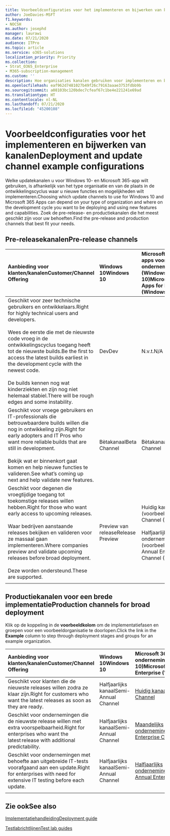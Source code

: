 ```yaml
---
title: Voorbeeldconfiguraties voor het implementeren en bijwerken van kanalen
author: JoeDavies-MSFT
f1.keywords:
- NOCSH
ms.author: josephd
manager: laurawi
ms.date: 07/21/2020
audience: ITPro
ms.topic: article
ms.service: o365-solutions
localization_priority: Priority
ms.collection:
- Strat_O365_Enterprise
- M365-subscription-management
ms.custom: ''
description: Hoe organisaties kanalen gebruiken voor implementeren en bijwerken.
ms.openlocfilehash: eaf962d7481027b49f26c79163aaae3753fdbb9b
ms.sourcegitcommit: a08103bc120bdec7cfeaf67c1be4e221241e69ad
ms.translationtype: HT
ms.contentlocale: nl-NL
ms.lasthandoff: 07/21/2020
ms.locfileid: "45200108"
---
```

# <a name="deployment-and-update-channel-example-configurations"></a><span data-ttu-id="f6507-103">Voorbeeldconfiguraties voor het implementeren en bijwerken van kanalen</span><span class="sxs-lookup"><span data-stu-id="f6507-103">Deployment and update channel example configurations</span></span>

<span data-ttu-id="f6507-104">Welke updatekanalen u voor Windows 10- en Microsoft 365-app wilt gebruiken, is afhankelijk van het type organisatie en van de plaats in de ontwikkelingscyclus waar u nieuwe functies en mogelijkheden wilt implementeren.</span><span class="sxs-lookup"><span data-stu-id="f6507-104">Choosing which update channels to use for Windows 10 and Microsoft 365 Apps can depend on your type of organization and where on the development cycle you want to be deploying and using new features and capabilities.</span></span> <span data-ttu-id="f6507-105">Zoek de pre-release- en productiekanalen die het meest geschikt zijn voor uw behoeften.</span><span class="sxs-lookup"><span data-stu-id="f6507-105">Find the pre-release and production channels that best fit your needs.</span></span>

## <a name="pre-release-channels"></a><span data-ttu-id="f6507-106">Pre-releasekanalen</span><span class="sxs-lookup"><span data-stu-id="f6507-106">Pre-release channels</span></span>

| <span data-ttu-id="f6507-107">Aanbieding voor klanten/kanalen</span><span class="sxs-lookup"><span data-stu-id="f6507-107">Customer/Channel Offering</span></span> | <span data-ttu-id="f6507-108">Windows 10</span><span class="sxs-lookup"><span data-stu-id="f6507-108">Windows 10</span></span> | <span data-ttu-id="f6507-109">Microsoft 365-apps voor ondernemingen (Windows 10)</span><span class="sxs-lookup"><span data-stu-id="f6507-109">Microsoft 365 Apps for Enterprise (Windows 10)</span></span> |
|:-------|:-------|:-----|
| <span data-ttu-id="f6507-110">Geschikt voor zeer technische gebruikers en ontwikkelaars.</span><span class="sxs-lookup"><span data-stu-id="f6507-110">Right for highly technical users and developers.</span></span> <br><br> <span data-ttu-id="f6507-111">Wees de eerste die met de nieuwste code vroeg in de ontwikkelingscyclus toegang heeft tot de nieuwste builds.</span><span class="sxs-lookup"><span data-stu-id="f6507-111">Be the first to access the latest builds earliest in the development cycle with the newest code.</span></span> <br><br> <span data-ttu-id="f6507-112">De builds kennen nog wat kinderziekten en zijn nog niet helemaal stabiel.</span><span class="sxs-lookup"><span data-stu-id="f6507-112">There will be rough edges and some instability.</span></span> | <span data-ttu-id="f6507-113">Dev</span><span class="sxs-lookup"><span data-stu-id="f6507-113">Dev</span></span> | <span data-ttu-id="f6507-114">N.v.t.</span><span class="sxs-lookup"><span data-stu-id="f6507-114">N/A</span></span> |
| <span data-ttu-id="f6507-115">Geschikt voor vroege gebruikers en IT-professionals die betrouwbaardere builds willen die nog in ontwikkeling zijn.</span><span class="sxs-lookup"><span data-stu-id="f6507-115">Right for early adopters and IT Pros who want more reliable builds that are still in development.</span></span> <br><br> <span data-ttu-id="f6507-116">Bekijk wat er binnenkort gaat komen en help nieuwe functies te valideren.</span><span class="sxs-lookup"><span data-stu-id="f6507-116">See what’s coming up next and help validate new features.</span></span> | <span data-ttu-id="f6507-117">Bètakanaal</span><span class="sxs-lookup"><span data-stu-id="f6507-117">Beta Channel</span></span> | <span data-ttu-id="f6507-118">Bètakanaal</span><span class="sxs-lookup"><span data-stu-id="f6507-118">Beta Channel</span></span> |
| <span data-ttu-id="f6507-119">Geschikt voor degenen die vroegtijdige toegang tot toekomstige releases willen hebben.</span><span class="sxs-lookup"><span data-stu-id="f6507-119">Right for those who want early access to upcoming releases.</span></span> <br><br> <span data-ttu-id="f6507-120">Waar bedrijven aanstaande releases bekijken en valideren voor ze massaal gaan implementeren.</span><span class="sxs-lookup"><span data-stu-id="f6507-120">Where companies preview and validate upcoming releases before broad deployment.</span></span> <br><br> <span data-ttu-id="f6507-121">Deze worden ondersteund.</span><span class="sxs-lookup"><span data-stu-id="f6507-121">These are supported.</span></span> <br>  | <span data-ttu-id="f6507-122">Preview van release</span><span class="sxs-lookup"><span data-stu-id="f6507-122">Release Preview</span></span> | <span data-ttu-id="f6507-123">Huidig kanaal (voorbeeld)</span><span class="sxs-lookup"><span data-stu-id="f6507-123">Current Channel (Preview)</span></span> <br><br> <span data-ttu-id="f6507-124">Halfjaarlijks ondernemingskanaal (voorbeeld)</span><span class="sxs-lookup"><span data-stu-id="f6507-124">Semi-Annual Enterprise Channel (Preview)</span></span>|
||||

## <a name="production-channels-for-broad-deployment"></a><span data-ttu-id="f6507-125">Productiekanalen voor een brede implementatie</span><span class="sxs-lookup"><span data-stu-id="f6507-125">Production channels for broad deployment</span></span>

<span data-ttu-id="f6507-126">Klik op de koppeling in de **voorbeeldkolom** om de implementatiefasen en groepen voor een voorbeeldorganisatie te doorlopen.</span><span class="sxs-lookup"><span data-stu-id="f6507-126">Click the link in the **Example** column to step through deployment stages and groups for an example organization.</span></span>

| <span data-ttu-id="f6507-127">Aanbieding voor klanten/kanalen</span><span class="sxs-lookup"><span data-stu-id="f6507-127">Customer/Channel Offering</span></span> | <span data-ttu-id="f6507-128">Windows 10</span><span class="sxs-lookup"><span data-stu-id="f6507-128">Windows 10</span></span> | <span data-ttu-id="f6507-129">Microsoft 365-apps voor ondernemingen (Windows 10)</span><span class="sxs-lookup"><span data-stu-id="f6507-129">Microsoft 365 Apps for Enterprise (Windows 10)</span></span> | <span data-ttu-id="f6507-130">Voorbeeld</span><span class="sxs-lookup"><span data-stu-id="f6507-130">Example</span></span> |
|:-------|:-------|:-----|:-------|
| <span data-ttu-id="f6507-131">Geschikt voor klanten die de nieuwste releases willen zodra ze klaar zijn.</span><span class="sxs-lookup"><span data-stu-id="f6507-131">Right for customers who want the latest releases as soon as they are ready.</span></span> | <span data-ttu-id="f6507-132">Halfjaarlijks kanaal</span><span class="sxs-lookup"><span data-stu-id="f6507-132">Semi-Annual Channel</span></span> | [<span data-ttu-id="f6507-133">Huidig kanaal</span><span class="sxs-lookup"><span data-stu-id="f6507-133">Current Channel</span></span>](https://docs.microsoft.com/deployoffice/overview-update-channels#current-channel-overview) | [<span data-ttu-id="f6507-134">Meest recente releases</span><span class="sxs-lookup"><span data-stu-id="f6507-134">Latest releases</span></span>](deploy-update-channels-examples-rapid-deploy.md) |
| <span data-ttu-id="f6507-135">Geschikt voor ondernemingen die de nieuwste release willen met extra voorspelbaarheid.</span><span class="sxs-lookup"><span data-stu-id="f6507-135">Right for enterprises who want the latest release with additional predictability.</span></span> | <span data-ttu-id="f6507-136">Halfjaarlijks kanaal</span><span class="sxs-lookup"><span data-stu-id="f6507-136">Semi-Annual Channel</span></span> | [<span data-ttu-id="f6507-137">Maandelijks ondernemingskanaal</span><span class="sxs-lookup"><span data-stu-id="f6507-137">Monthly Enterprise Channel</span></span>](https://docs.microsoft.com/deployoffice/overview-update-channels#monthly-enterprise-channel-overview) |  |
| <span data-ttu-id="f6507-138">Geschikt voor ondernemingen met behoefte aan uitgebreide IT-tests voorafgaand aan een update.</span><span class="sxs-lookup"><span data-stu-id="f6507-138">Right for enterprises with need for extensive IT testing before each update.</span></span> | <span data-ttu-id="f6507-139">Halfjaarlijks kanaal</span><span class="sxs-lookup"><span data-stu-id="f6507-139">Semi-Annual Channel</span></span> | [<span data-ttu-id="f6507-140">Halfjaarlijks ondernemingskanaal</span><span class="sxs-lookup"><span data-stu-id="f6507-140">Semi-Annual Enterprise Channel</span></span>](https://docs.microsoft.com/deployoffice/overview-update-channels#semi-annual-enterprise-channel-overview) |  |
|||||


## <a name="see-also"></a><span data-ttu-id="f6507-141">Zie ook</span><span class="sxs-lookup"><span data-stu-id="f6507-141">See also</span></span>

[<span data-ttu-id="f6507-142">Implementatiehandleiding</span><span class="sxs-lookup"><span data-stu-id="f6507-142">Deployment guide</span></span>](deploy-microsoft-365-enterprise.md)

[<span data-ttu-id="f6507-143">Testlabrichtlijnen</span><span class="sxs-lookup"><span data-stu-id="f6507-143">Test lab guides</span></span>](m365-enterprise-test-lab-guides.md)
